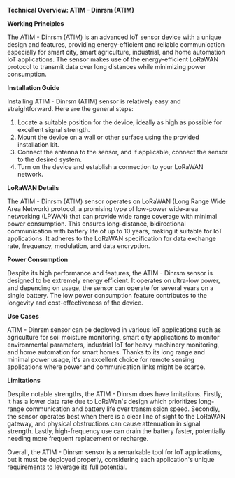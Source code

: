 **Technical Overview: ATIM - Dinrsm (ATIM)**

**Working Principles**

The ATIM - Dinrsm (ATIM) is an advanced IoT sensor device with a unique design and features, providing energy-efficient and reliable communication especially for smart city, smart agriculture, industrial, and home automation IoT applications. The sensor makes use of the energy-efficient LoRaWAN protocol to transmit data over long distances while minimizing power consumption.

**Installation Guide**

Installing ATIM - Dinrsm (ATIM) sensor is relatively easy and straightforward. Here are the general steps:

1. Locate a suitable position for the device, ideally as high as possible for excellent signal strength.
2. Mount the device on a wall or other surface using the provided installation kit.
3. Connect the antenna to the sensor, and if applicable, connect the sensor to the desired system.
4. Turn on the device and establish a connection to your LoRaWAN network.

**LoRaWAN Details**

The ATIM - Dinrsm (ATIM) sensor operates on LoRaWAN (Long Range Wide Area Network) protocol, a promising type of low-power wide-area networking (LPWAN) that can provide wide range coverage with minimal power consumption. This ensures long-distance, bidirectional communication with battery life of up to 10 years, making it suitable for IoT applications. It adheres to the LoRaWAN specification for data exchange rate, frequency, modulation, and data encryption.

**Power Consumption**

Despite its high performance and features, the ATIM - Dinrsm sensor is designed to be extremely energy efficient. It operates on ultra-low power, and depending on usage, the sensor can operate for several years on a single battery. The low power consumption feature contributes to the longevity and cost-effectiveness of the device.

**Use Cases**

ATIM - Dinrsm sensor can be deployed in various IoT applications such as agriculture for soil moisture monitoring, smart city applications to monitor environmental parameters, industrial IoT for heavy machinery monitoring, and home automation for smart homes. Thanks to its long range and minimal power usage, it's an excellent choice for remote sensing applications where power and communication links might be scarce.

**Limitations**

Despite notable strengths, the ATIM - Dinrsm does have limitations. Firstly, it has a lower data rate due to LoRaWan's design which prioritizes long-range communication and battery life over transmission speed. Secondly, the sensor operates best when there is a clear line of sight to the LoRaWAN gateway, and physical obstructions can cause attenuation in signal strength. Lastly, high-frequency use can drain the battery faster, potentially needing more frequent replacement or recharge.

Overall, the ATIM - Dinrsm sensor is a remarkable tool for IoT applications, but it must be deployed properly, considering each application's unique requirements to leverage its full potential.